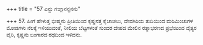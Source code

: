 +++
title = "57 ಎನ್ದು ಗಙ್ಗಾನನ್ದನನು"

+++
57. ಹೀಗೆ ಹೇಳುತ್ತ ಭೀಷ್ಮನು ಪ್ರೀತಿಯಿಂದ ಕೃಷ್ಣನತ್ತ ಕೈಚಾಚಲು, ದೇವಗಿರಿಯ ತುದಿಯಿಂದ ಮರಿಮಿಂಚುಗಳ ಮೋಡಗಳು ನೆಲಕ್ಕೆ ಇಳಿಯುವಂತೆ, ನೀಲಿಯ ಬೆಟ್ಟಗಳಂತೆ ಸುಂದರ ದೇಹದ ಮೇಲಿನ ರತ್ನಾಭರಣದ ಪ್ರಭೆಯಿಂದ ದೈತ್ಯರ ವೈರಿ, ಕೃಷ್ಣನು ಬಂಗಾರದ ರಥದಿಂದ ಇಳಿದನು.
